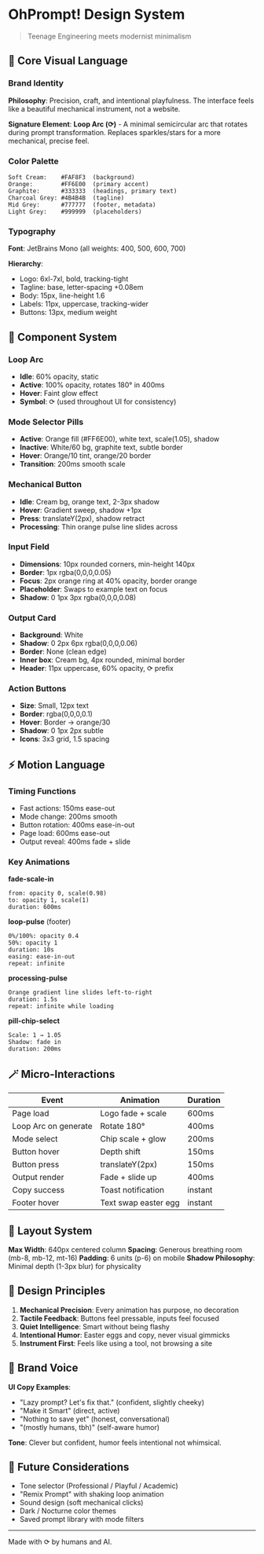 # OhPrompt! Design System

> Teenage Engineering meets modernist minimalism

## 🎨 Core Visual Language

### Brand Identity
**Philosophy**: Precision, craft, and intentional playfulness. The interface feels like a beautiful mechanical instrument, not a website.

**Signature Element**: **Loop Arc (⟳)** - A minimal semicircular arc that rotates during prompt transformation. Replaces sparkles/stars for a more mechanical, precise feel.

### Color Palette

```
Soft Cream:    #FAF8F3  (background)
Orange:        #FF6E00  (primary accent)
Graphite:      #333333  (headings, primary text)
Charcoal Grey: #4B4B4B  (tagline)
Mid Grey:      #777777  (footer, metadata)
Light Grey:    #999999  (placeholders)
```

### Typography

**Font**: JetBrains Mono (all weights: 400, 500, 600, 700)

**Hierarchy**:
- Logo: 6xl-7xl, bold, tracking-tight
- Tagline: base, letter-spacing +0.08em
- Body: 15px, line-height 1.6
- Labels: 11px, uppercase, tracking-wider
- Buttons: 13px, medium weight

## 🧩 Component System

### Loop Arc
- **Idle**: 60% opacity, static
- **Active**: 100% opacity, rotates 180° in 400ms
- **Hover**: Faint glow effect
- **Symbol**: ⟳ (used throughout UI for consistency)

### Mode Selector Pills
- **Active**: Orange fill (#FF6E00), white text, scale(1.05), shadow
- **Inactive**: White/60 bg, graphite text, subtle border
- **Hover**: Orange/10 tint, orange/20 border
- **Transition**: 200ms smooth scale

### Mechanical Button
- **Idle**: Cream bg, orange text, 2-3px shadow
- **Hover**: Gradient sweep, shadow +1px
- **Press**: translateY(2px), shadow retract
- **Processing**: Thin orange pulse line slides across

### Input Field
- **Dimensions**: 10px rounded corners, min-height 140px
- **Border**: 1px rgba(0,0,0,0.05)
- **Focus**: 2px orange ring at 40% opacity, border orange
- **Placeholder**: Swaps to example text on focus
- **Shadow**: 0 1px 3px rgba(0,0,0,0.08)

### Output Card
- **Background**: White
- **Shadow**: 0 2px 6px rgba(0,0,0,0.06)
- **Border**: None (clean edge)
- **Inner box**: Cream bg, 4px rounded, minimal border
- **Header**: 11px uppercase, 60% opacity, ⟳ prefix

### Action Buttons
- **Size**: Small, 12px text
- **Border**: rgba(0,0,0,0.1)
- **Hover**: Border → orange/30
- **Shadow**: 0 1px 2px subtle
- **Icons**: 3x3 grid, 1.5 spacing

## ⚡ Motion Language

### Timing Functions
- Fast actions: 150ms ease-out
- Mode change: 200ms smooth
- Button rotation: 400ms ease-in-out
- Page load: 600ms ease-out
- Output reveal: 400ms fade + slide

### Key Animations

**fade-scale-in**
```
from: opacity 0, scale(0.98)
to: opacity 1, scale(1)
duration: 600ms
```

**loop-pulse** (footer)
```
0%/100%: opacity 0.4
50%: opacity 1
duration: 10s
easing: ease-in-out
repeat: infinite
```

**processing-pulse**
```
Orange gradient line slides left-to-right
duration: 1.5s
repeat: infinite while loading
```

**pill-chip-select**
```
Scale: 1 → 1.05
Shadow: fade in
duration: 200ms
```

## 🪄 Micro-Interactions

| Event | Animation | Duration |
|-------|-----------|----------|
| Page load | Logo fade + scale | 600ms |
| Loop Arc on generate | Rotate 180° | 400ms |
| Mode select | Chip scale + glow | 200ms |
| Button hover | Depth shift | 150ms |
| Button press | translateY(2px) | 150ms |
| Output render | Fade + slide up | 400ms |
| Copy success | Toast notification | instant |
| Footer hover | Text swap easter egg | instant |

## 📐 Layout System

**Max Width**: 640px centered column
**Spacing**: Generous breathing room (mb-8, mb-12, mt-16)
**Padding**: 6 units (p-6) on mobile
**Shadow Philosophy**: Minimal depth (1-3px blur) for physicality

## 🧠 Design Principles

1. **Mechanical Precision**: Every animation has purpose, no decoration
2. **Tactile Feedback**: Buttons feel pressable, inputs feel focused
3. **Quiet Intelligence**: Smart without being flashy
4. **Intentional Humor**: Easter eggs and copy, never visual gimmicks
5. **Instrument First**: Feels like using a tool, not browsing a site

## 🎯 Brand Voice

**UI Copy Examples**:
- "Lazy prompt? Let's fix that." (confident, slightly cheeky)
- "Make it Smart" (direct, active)
- "Nothing to save yet" (honest, conversational)
- "(mostly humans, tbh)" (self-aware humor)

**Tone**: Clever but confident, humor feels intentional not whimsical.

## 🔮 Future Considerations

- Tone selector (Professional / Playful / Academic)
- "Remix Prompt" with shaking loop animation
- Sound design (soft mechanical clicks)
- Dark / Nocturne color themes
- Saved prompt library with mode filters

---

Made with ⟳ by humans and AI.
